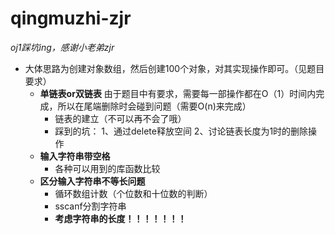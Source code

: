 # qingmuzhi-zjr
_oj1踩坑ing，感谢小老弟zjr_
* 大体思路为创建对象数组，然后创建100个对象，对其实现操作即可。（见题目要求）
  * **单链表or双链表**
  由于题目中有要求，需要每一部操作都在O（1）时间内完成，所以在尾端删除时会碰到问题（需要O(n)来完成）
     * 链表的建立（不可以再不会了哦）
     * 踩到的坑：
     1、通过delete释放空间
     2、讨论链表长度为1时的删除操作
   * **输入字符串带空格**
     * 各种可以用到的库函数比较
   * **区分输入字符串不等长问题**
     * 循环数组计数（个位数和十位数的判断）
     * sscanf分割字符串
     * **考虑字符串的长度！！！！！！！**

